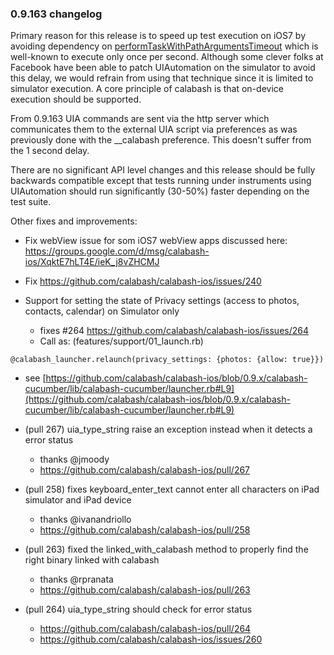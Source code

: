 ### 0.9.163 changelog

Primary reason for this release is to speed up test execution on iOS7 by avoiding dependency on [performTaskWithPathArgumentsTimeout](https://developer.apple.com/Library/ios/documentation/UIAutomation/Reference/UIAHostClassReference/UIAHost/UIAHost.html#//apple_ref/javascript/instm/UIAHost/performTaskWithPathArgumentsTimeout) which is well-known to execute only once per second. Although some clever folks at Facebook have been able to patch UIAutomation on the simulator to avoid this delay, we would refrain from using that technique since it is limited to simulator execution. A core principle of calabash is that on-device execution should be supported.

From 0.9.163 UIA commands are sent via the http server which communicates them to the external UIA script via preferences as was previously done with the __calabash preference. This doesn't suffer from the 1 second delay.

There are no significant API level changes and this release should be fully backwards compatible except that tests running under instruments using UIAutomation should run significantly (30-50%) faster depending on the test suite.

Other fixes and improvements:

* Fix webView issue for som iOS7 webView apps discussed here: https://groups.google.com/d/msg/calabash-ios/XqktE7hLT4E/ieK_j8vZHCMJ

* Fix https://github.com/calabash/calabash-ios/issues/240

* Support for setting the state of Privacy settings (access to photos, contacts, calendar) on Simulator only
  - fixes #264 https://github.com/calabash/calabash-ios/issues/264
  - Call as: (features/support/01_launch.rb)

```
@calabash_launcher.relaunch(privacy_settings: {photos: {allow: true}})
```
  - see [https://github.com/calabash/calabash-ios/blob/0.9.x/calabash-cucumber/lib/calabash-cucumber/launcher.rb#L9](https://github.com/calabash/calabash-ios/blob/0.9.x/calabash-cucumber/lib/calabash-cucumber/launcher.rb#L9)

* (pull 267) uia\_type\_string raise an exception instead when it detects a error status
  - thanks @jmoody
  - https://github.com/calabash/calabash-ios/pull/267

* (pull 258) fixes keyboard\_enter\_text cannot enter all characters on iPad simulator and iPad device
  - thanks @ivanandriollo
  - https://github.com/calabash/calabash-ios/pull/258

* (pull 263) fixed the linked\_with\_calabash method to properly find the right binary linked with calabash
  - thanks @rpranata
  - https://github.com/calabash/calabash-ios/pull/263

* (pull 264) uia\_type\_string should check for error status
  - https://github.com/calabash/calabash-ios/pull/264
  - https://github.com/calabash/calabash-ios/issues/260
